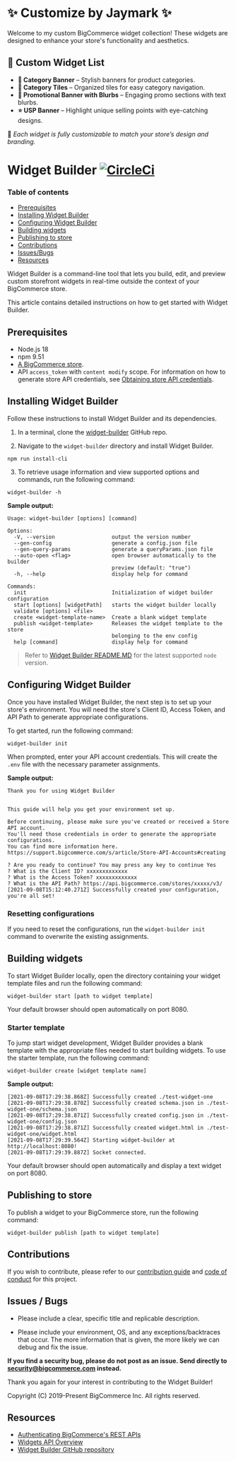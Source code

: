 # ✨ Customize by Jaymark ✨

Welcome to my custom BigCommerce widget collection! These widgets are designed to enhance your store's functionality and aesthetics.

## 🚀 Custom Widget List

- **📌 Category Banner** – Stylish banners for product categories.
- **🔳 Category Tiles** – Organized tiles for easy category navigation.
- **🎯 Promotional Banner with Blurbs** – Engaging promo sections with text blurbs.
- **⭐ USP Banner** – Highlight unique selling points with eye-catching designs.

📢 *Each widget is fully customizable to match your store’s design and branding.*



# Widget Builder [![CircleCi](https://circleci.com/gh/bigcommerce/widget-builder.svg?style=svg&circle-token=b4d4a370c5cdee3585da202fd0e81a9febbb6059)](https://circleci.com/gh/bigcommerce/widget-builder)

<div class="otp" id="no-index">

### Table of contents
- [Prerequisites](#prerequisites)
- [Installing Widget Builder](#installing-widget-builder)
- [Configuring Widget Builder](#configuring-widget-builder)
- [Building widgets](#building-widgets)
- [Publishing to store](#publishing-to-store)
- [Contributions](#contributions)
- [Issues/Bugs](#issues--bugs)
- [Resources](#resources)

</div>

Widget Builder is a command-line tool that lets you build, edit, and preview custom storefront widgets in real-time outside the context of your BigCommerce store.

This article contains detailed instructions on how to get started with Widget Builder. 

## Prerequisites

* Node.js 18
* npm 9.51
* [A BigCommerce store](https://support.bigcommerce.com/s/article/Starting-a-Bigcommerce-Trial).
* API `access_token` with `content modify` scope. For information on how to generate store API credentials, see [Obtaining store API credentials](https://developer.bigcommerce.com/api-docs/getting-started/authentication/rest-api-authentication#obtaining-store-api-credentials).

## Installing Widget Builder

Follow these instructions to install Widget Builder and its dependencies. 

1. In a terminal, clone the [widget-builder](https://github.com/bigcommerce/widget-builder) GitHub repo.

2. Navigate to the `widget-builder` directory and install Widget Builder.

```shell
npm run install-cli
```

3. To retrieve usage information and view supported options and commands, run the following command:

```shell
widget-builder -h
```

**Sample output:**

```shell
Usage: widget-builder [options] [command]

Options:
  -V, --version                  output the version number
  --gen-config                   generate a config.json file
  --gen-query-params             generate a queryParams.json file
  --auto-open <flag>             open browser automatically to the builder
                                 preview (default: "true")
  -h, --help                     display help for command

Commands:
  init                           Initialization of widget builder configuration
  start [options] [widgetPath]   starts the widget builder locally
  validate [options] <file>
  create <widget-template-name>  Create a blank widget template
  publish <widget-template>      Releases the widget template to the store
                                 belonging to the env config
  help [command]                 display help for command
```

<div class="HubBlock--callout">
<div class="CalloutBlock--info">
<div class="HubBlock-content">

<!-- theme: info -->

> Refer to [Widget Builder README.MD](https://github.com/bigcommerce/widget-builder) for the latest supported `node` version.

</div>
</div>
</div>

## Configuring Widget Builder

Once you have installed Widget Builder, the next step is to set up your store's environment. You will need the store's Client ID, Access Token, and API Path to generate appropriate configurations. 

To get started, run the following command:

```shell
widget-builder init
```

When prompted, enter your API account credentials. This will create the `.env` file with the necessary parameter assignments.

**Sample output:**

```shell
Thank you for using Widget Builder

            
This guide will help you get your environment set up.

Before continuing, please make sure you've created or received a Store API account.
You'll need those credentials in order to generate the appropriate configurations.
You can find more information here. https://support.bigcommerce.com/s/article/Store-API-Accounts#creating

? Are you ready to continue? You may press any key to continue Yes
? What is the Client ID? xxxxxxxxxxxxx
? What is the Access Token? xxxxxxxxxxxxx
? What is the API Path? https://api.bigcommerce.com/stores/xxxxx/v3/
[2021-09-08T15:12:40.271Z] Successfully created your configuration, you're all set!
```
### Resetting configurations

If you need to reset the configurations, run the `widget-builder init` command to overwrite the existing assignments.

## Building widgets

To start Widget Builder locally, open the directory containing your widget template files and run the following command:

```shell
widget-builder start [path to widget template]
```
Your default browser should open automatically on port 8080.

### Starter template

To jump start widget development, Widget Builder provides a blank template with the appropriate files needed to start building widgets. To use the starter template, run the following command:

```shell
widget-builder create [widget template name]
```

**Sample output:**

```shell
[2021-09-08T17:29:38.868Z] Successfully created ./test-widget-one 
[2021-09-08T17:29:38.870Z] Successfully created schema.json in ./test-widget-one/schema.json
[2021-09-08T17:29:38.871Z] Successfully created config.json in ./test-widget-one/config.json
[2021-09-08T17:29:38.871Z] Successfully created widget.html in ./test-widget-one/widget.html
[2021-09-08T17:29:39.564Z] Starting widget-builder at http://localhost:8080!
[2021-09-08T17:29:39.887Z] Socket connected.
```

Your default browser should open automatically and display a text widget on port 8080.

## Publishing to store

To publish a widget to your BigCommerce store, run the following command:

```shell
widget-builder publish [path to widget template]
```

## Contributions

If you wish to contribute, please refer to our [contribution guide](CONTRIBUTING.md)
and [code of conduct](CODE_OF_CONDUCT.md) for this project.

## Issues / Bugs

* Please include a clear, specific title and replicable description.

* Please include your environment, OS, and any exceptions/backtraces that occur. The more
information that is given, the more likely we can debug and fix the issue.

**If you find a security bug, please do not post as an issue. Send directly to [security@bigcommerce.com](mailto:security@bigcommerce.com)
instead.**

Thank you again for your interest in contributing to the Widget Builder!

Copyright (C) 2019-Present BigCommerce Inc. All rights reserved.

## Resources

* [Authenticating BigCommerce's REST APIs](https://developer.bigcommerce.com/api-docs/getting-started/authentication/rest-api-authentication)
* [Widgets API Overview](https://developer.bigcommerce.com/api-docs/store-management/widgets/overview)
* [Widget Builder GitHub repository](https://github.com/bigcommerce/widget-builder)

